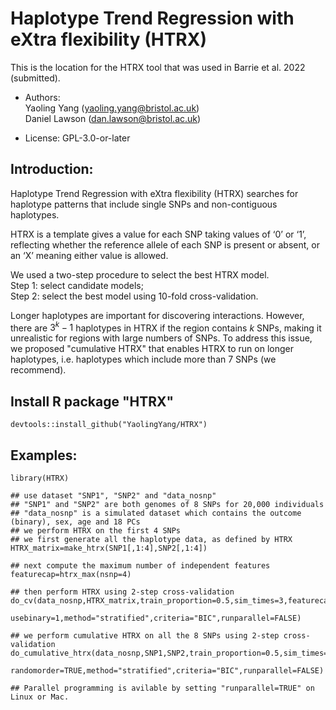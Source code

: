 # Haplotype Trend Regression with eXtra flexibility (HTRX)

This is the location for the HTRX tool that was used in Barrie et al. 2022 (submitted).

* Authors:   
Yaoling Yang (yaoling.yang@bristol.ac.uk)   
Daniel Lawson (dan.lawson@bristol.ac.uk)

* License: GPL-3.0-or-later

## Introduction:

Haplotype Trend Regression with eXtra flexibility (HTRX) searches for haplotype patterns that include single SNPs and non-contiguous haplotypes.

HTRX is a template gives a value for each SNP taking values of ‘0’ or ‘1’, reflecting whether the reference allele of each SNP is present or absent, or an ‘X’ meaning either value is allowed.

We used a two-step procedure to select the best HTRX model.    
Step 1: select candidate models;    
Step 2: select the best model using 10-fold cross-validation.

Longer haplotypes are important for discovering interactions. However, there are $3^k-1$ haplotypes in HTRX if the region contains $k$ SNPs, making it unrealistic for regions with large numbers of SNPs. To address this issue, we proposed "cumulative HTRX" that enables HTRX to run on longer haplotypes, i.e. haplotypes which include more than 7 SNPs (we recommend).

## Install R package "HTRX"
```
devtools::install_github("YaolingYang/HTRX")
```

## Examples:
```
library(HTRX)

## use dataset "SNP1", "SNP2" and "data_nosnp"  
## "SNP1" and "SNP2" are both genomes of 8 SNPs for 20,000 individuals  
## "data_nosnp" is a simulated dataset which contains the outcome (binary), sex, age and 18 PCs  
## we perform HTRX on the first 4 SNPs  
## we first generate all the haplotype data, as defined by HTRX  
HTRX_matrix=make_htrx(SNP1[,1:4],SNP2[,1:4])  

## next compute the maximum number of independent features  
featurecap=htrx_max(nsnp=4)  

## then perform HTRX using 2-step cross-validation  
do_cv(data_nosnp,HTRX_matrix,train_proportion=0.5,sim_times=3,featurecap=featurecap,
      usebinary=1,method="stratified",criteria="BIC",runparallel=FALSE)  

## we perform cumulative HTRX on all the 8 SNPs using 2-step cross-validation  
do_cumulative_htrx(data_nosnp,SNP1,SNP2,train_proportion=0.5,sim_times=2,featurecap=40,usebinary=1,
                   randomorder=TRUE,method="stratified",criteria="BIC",runparallel=FALSE)  

## Parallel programming is avilable by setting "runparallel=TRUE" on Linux or Mac.  
```
